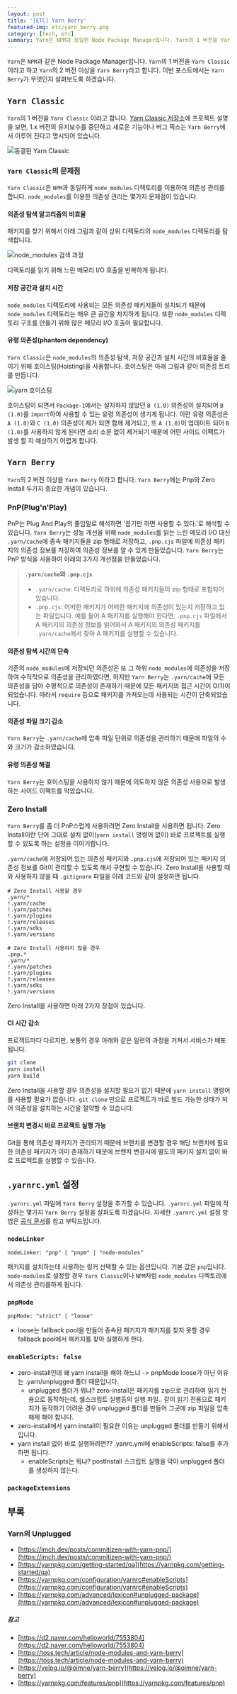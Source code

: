 ```yaml
---
layout: post
title: '[ETC] Yarn Berry'
featured-img: etc/yarn_berry.png
category: [tech, etc]
summary: Yarn은 NPM과 동일한 Node Package Manager입니다. Yarn의 1 버전을 Yarn Classic이라고 하고 Yarn의 2 버전 이상을 Yarn Berry라고 합니다. 이번 포스트에서는 Yarn Berry가 무엇인지 살펴보도록 하겠습니다.
---
```


`Yarn`은 `NPM`과 같은 Node Package Manager입니다. `Yarn`의 1 버전을 `Yarn Classic`이라고 하고 `Yarn`의 2 버전 이상을 `Yarn Berry`라고 합니다. 이번 포스트에서는 `Yarn Berry`가 무엇인지 살펴보도록 하겠습니다.

## `Yarn Classic`
`Yarn`의 1 버전을 `Yarn Classic` 이라고 합니다. [Yarn Classic 저장소](https://github.com/yarnpkg/yarn)에 프로젝트 설명을 보면, 1.x 버전의 유지보수를 중단하고 새로운 기능이나 버그 픽스는 `Yarn Berry`에서 이루어 진다고 명시되어 있습니다.

![동결된 Yarn Classic](/assets/img/posts/etc/yarn_classic_frozen.png)

### `Yarn Classic`의 문제점
`Yarn Classic`은 `NPM`과 동일하게 `node_modules` 디렉토리를 이용하여 의존성 관리를 합니다. `node_modules`를 이용한 의존성 관리는 몇가지 문제점이 있습니다.

#### 의존성 탐색 알고리즘의 비효율
패키지를 찾기 위해서 아래 그림과 같이 상위 디렉토리의 `node_modules` 디렉토리를 탐색합니다.

![node_modules 검색 과정](/assets/img/posts/etc/node_modules_search.png)

디렉토리를 읽기 위해 느린 메모리 I/O 호출을 반복하게 됩니다.

#### 저장 공간과 설치 시간
`node_modules` 디렉토리에 사용되는 모든 의존성 패키지들이 설치되기 때문에 `node_modules` 디렉토리는 매우 큰 공간을 차지하게 됩니다. 또한 `node_modules` 디렉토리 구조를 만들기 위해 많은 메모리 I/O 호출이 필요합니다.

#### 유령 의존성(phantom dependency)
`Yarn Classic`은 `node_modules`의 의존성 탐색, 저장 공간과 설치 시간의 비효율을 줄이기 위해 호이스팅(Hoisting)을 사용합니다. 호이스팅은 아래 그림과 같이 의존성 트리를 만듭니다.

![yarn 호이스팅](/assets/img/posts/etc/monorepo_yarn_hoist.png)

호이스팅이 되면서 `Package-1`에서는 설치하지 않았던 `B (1.0)` 의존성이 설치되어 `B (1.0)`를 `import`하여 사용할 수 있는 유령 의존성이 생기게 됩니다. 이런 유령 의존성은 `A (1.0)`와 `C (1.0)` 의존성이 제거 되면 함께 제거되고, 또 `A (1.0)`이 업데이트 되어 `B (1.0)`를 사용하지 않게 된다면 소리 소문 없이 제거되기 때문에 어떤 사이드 이팩트가 발생 할 지 예상하기 어렵게 합니다.

## `Yarn Berry`
`Yarn`의 2 버전 이상을 `Yarn Berry` 이라고 합니다. `Yarn Berry`에는 Pnp와 Zero Install 두가지 중요한 개념이 있습니다.

### PnP(Plug'n'Play)
PnP는 Plug And Play의 줄임말로 해석하면 '꼽기만 하면 사용할 수 있다.'로 해석할 수 있습니다. `Yarn Berry`는 성능 개선을 위해 `node_modules`를 읽는 느린 메모리 I/O 대신 `.yarn/cache`에 종속 패키지들을 zip 형태로 저장하고, `.pnp.cjs` 파일에 의존성 패키지의 의존성 정보를 저장하여 의존성 정보를 알 수 있게 만들었습니다. `Yarn Berry`는 PnP 방식을 사용하여 아래의 3가지 개선점을 만들었습니다.

> **`.yarn/cache`와 `.pnp.cjs`**
>
> - `.yarn/cache`: 디렉토리로 하위에 의존성 패키지들이 zip 형태로 포함되어 있습니다.
> - `.pnp.cjs`: 어떠한 패키지가 어떠한 패키지에 의존성이 있는지 저장하고 있는 파일입니다. 예를 들어 A 패키지를 실행해야 한다면, `.pnp.cjs` 파일에서 A 패키지의 의존성 정보를 읽어와서 A 패키지의 의존성 패키지를 `.yarn/cache`에서 찾아 A 패키지를 실행할 수 있습니다.

#### 의존성 탐색 시간의 단축
기존의 `node_modules`에 저장되던 의존성은 또 그 하위 `node_modules`에 의존성을 저장하여 수직적으로 의존성을 관리하였다면, 하지만 `Yarn Berry`는 `.yarn/cache`에 모든 의존성을 담아 수평적으로 의존성이 존재하기 때문에 모든 패키지의 접근 시간이 O(1)이 되었습니다. 따라서 `require` 등으로 패키지를 가져오는데 사용되는 시간이 단축되었습니다.

#### 의존성 파일 크기 감소
`Yarn Berry`는 `.yarn/cache`에 압축 파일 단위로 의존성을 관리하기 때문에 파일의 수와 크기가 감소하였습니다.

#### 유령 의존성 해결
`Yarn Berry`는 호이스팅을 사용하지 않기 때문에 의도하지 않은 의존성 사용으로 발생하는 사이드 이팩트를 막았습니다.

### Zero Install
`Yarn Berry`를 좀 더 PnP스럽게 사용하려면 Zero Install을 사용하면 됩니다. Zero Install이란 단어 그대로 설치 없이(`yarn install` 명령어 없이) 바로 프로젝트를 실행할 수 있도록 하는 설정을 이야기합니다.

`.yarn/cache`에 저장되어 있는 의존성 패키지와 `.pnp.cjs`에 저장되어 있는 패키지 의존성 정보를 Git이 관리할 수 있도록 해서 구현할 수 있습니다. Zero Install을 사용할 때와 사용하지 않을 때 `.gitignore` 파일을 아래 코드와 같이 설정하면 됩니다.

```
# Zero Install 사용할 경우
.yarn/*
!.yarn/cache
!.yarn/patches
!.yarn/plugins
!.yarn/releases
!.yarn/sdks
!.yarn/versions
```

```
# Zero Install 사용하지 않을 경우
.pnp.*
.yarn/*
!.yarn/patches
!.yarn/plugins
!.yarn/releases
!.yarn/sdks
!.yarn/versions
```

Zero Install을 사용하면 아래 2가지 장점이 있습니다.

#### CI 시간 감소
프로젝트마다 다르지만, 보통의 경우 아래와 같은 일련의 과정을 거쳐서 서비스가 배포됩니다.

```bash
git clone
yarn install
yarn build
```

Zero Install을 사용할 경우 의존성을 설치할 필요가 없기 때문에 `yarn install` 명령어를 사용할 필요가 없습니다. `git clone` 만으로 프로젝트가 바로 빌드 가능한 상태가 되어 의존성을 설치하는 시간을 절약할 수 있습니다.

#### 브랜치 변경시 바로 프로젝트 실행 가능
Git을 통해 의존성 패키지가 관리되기 때문에 브랜치를 변경할 경우 해당 브랜치에 필요한 의존성 패키지가 이미 존재하기 때문에 브랜치 변경시에 별도의 패키지 설치 없이 바로 프로젝트를 실행할 수 있습니다.

## `.yarnrc.yml` 설정
`.yarnrc.yml` 파일에 `Yarn Berry` 설정을 추가할 수 있습니다. `.yarnrc.yml` 파일에 작성하는 몇가지 `Yarn Berry` 설정을 살펴도록 하겠습니다. 자세한 `.yarnrc.yml` 설정 방법은 [공식 문서](https://yarnpkg.com/configuration/yarnrc)를 참고 부탁드립니다.

### `nodeLinker`
```
nodeLinker: "pnp" | "pnpm" | "node-modules"
```

패키지를 설치하는데 사용하는 링커 선택할 수 있는 옵션입니다. 기본 값은 `pnp`입니다. `node-modules`로 설정할 경우 `Yarn Classic`이나 `NPM`처럼 `node_modules` 디렉토리에서 의존성 관리를하게 됩니다.

### `pnpMode`
```
pnpMode: "strict" | "loose"
```


- loose는 fallback pool을 만들어 종속된 패키지가 패키지를 찾지 못할 경우 fallback pool에서 패키지를 찾아 실행하게 한다.

### `enableScripts: false`
- zero-install인데 왜 yarn install을 해야 하느냐 -> pnpMode loose가 아닌 이유는 .yarn/unplugged 폴더 때문입니다.
  - unplugged 폴더가 뭐냐? zero-install은 패키지를 zip으로 관리하여 읽기 전용으로 동작하는데, 쉘스크립트 실행등의 실행 파일.. 같이 읽기 전용으로 패키지가 동작하기 어려운 경우 unplugged 폴더를 만들어 그곳에 zip 파일을 압축해제 해야 합니다.
- zero-install에서 yarn install이 필요한 이유는 unplugged 폴더를 만들기 위해서 입니다.
- yarn install 없이 바로 실행하려면?? .yanrc.yml에 enableScripts: false를 추가하면 됩니다.
  - enableScripts는 뭐냐? postInstall 스크립트 실행을 막아 unplugged 폴더를 생성하지 않는다.

### `packageExtensions`

## 부록

### Yarn의 Unplugged
- [https://imch.dev/posts/commitizen-with-yarn-pnp/](https://imch.dev/posts/commitizen-with-yarn-pnp/)
- [https://yarnpkg.com/getting-started/qa](https://yarnpkg.com/getting-started/qa)
- [https://yarnpkg.com/configuration/yarnrc#enableScripts](https://yarnpkg.com/configuration/yarnrc#enableScripts)
- [https://yarnpkg.com/advanced/lexicon#unplugged-package](https://yarnpkg.com/advanced/lexicon#unplugged-package)


##### 참고
- [https://d2.naver.com/helloworld/7553804](https://d2.naver.com/helloworld/7553804)
- [https://toss.tech/article/node-modules-and-yarn-berry](https://toss.tech/article/node-modules-and-yarn-berry)
- [https://velog.io/@oimne/yarn-berry](https://velog.io/@oimne/yarn-berry)
- [https://yarnpkg.com/features/pnp](https://yarnpkg.com/features/pnp)